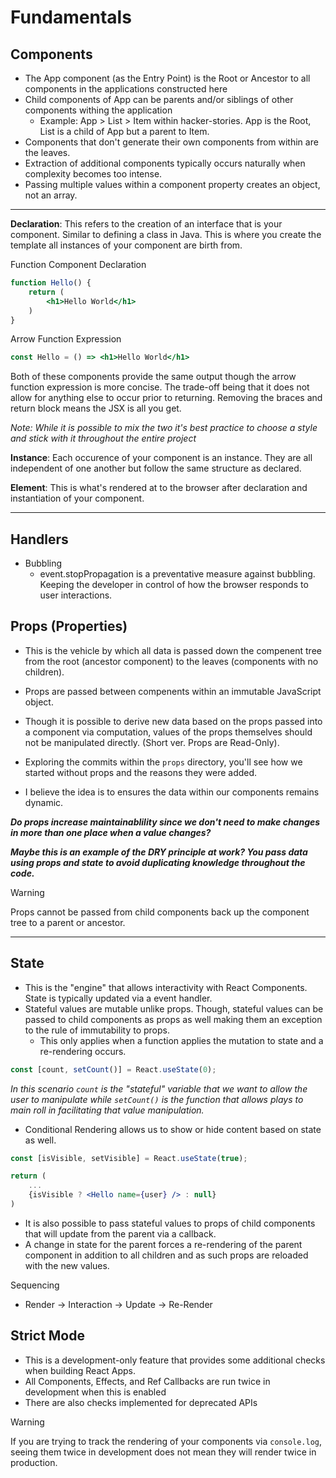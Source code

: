 # Fundamentals

## Components

* The App component (as the Entry Point) is the Root or Ancestor to all components in the applications constructed here
* Child components of App can be parents and/or siblings of other components withing the application
    * Example: App > List > Item within hacker-stories. App is the Root, List is a child of App but a parent to Item.
* Components that don't generate their own components from within are the leaves. 
* Extraction of additional components typically occurs naturally when complexity becomes too intense.
* Passing multiple values within a component property creates an object, not an array.
---

**Declaration**: This refers to the creation of an interface that is your component. Similar to defining a class in Java. This is where you create the template all instances of your component are birth from. 

Function Component Declaration

```jsx 
function Hello() { 
    return (
        <h1>Hello World</h1>
    )
}
```


Arrow Function Expression

```jsx
const Hello = () => <h1>Hello World</h1>
```
Both of these components provide the same output though the arrow function expression is more concise. 
The trade-off being that it does not allow for anything else to occur prior to returning. 
Removing the braces and return block means the JSX is all you get. 

*Note: While it is possible to mix the two it's best practice to choose a style and stick with it throughout the entire project*
            
**Instance**: Each occurence of your component is an instance. They are all independent of one another but follow the same structure as declared. 

**Element**: This is what's rendered at to the browser after declaration and instantiation of your component. 

---
## Handlers
* Bubbling
    * event.stopPropagation is a preventative measure against bubbling. Keeping the developer in control of how the browser responds to user interactions. 

## Props (Properties)
- This is the vehicle by which all data is passed down the compenent tree from the root (ancestor component) to the leaves (components with no children).
- Props are passed between compenents within an immutable JavaScript object.
- Though it is possible to derive new data based on the props passed into a component via computation, values of the props themselves should not be manipulated directly. (Short ver. Props are Read-Only).

- Exploring the commits within the `props` directory, you'll see how we started without props and the reasons they were added. 
- I believe the idea is to ensures the data within our components remains dynamic. 

***Do props increase maintainablility since we don't need to make changes in more than one place when a value changes?***

***Maybe this is an example of the DRY principle at work? You pass data using props and state to avoid duplicating knowledge throughout the code.***

> [!WARNING]
> Props cannot be passed from child components back up the component tree to a parent or ancestor.


---
## State
- This is the "engine" that allows interactivity with React Components. State is typically updated via a event handler.
- Stateful values are mutable unlike props. Though, stateful values can be passed to child components as props as well making them an exception to the rule of immutability to props. 
    - This only applies when a function applies the mutation to state and a re-rendering occurs. 
```jsx
const [count, setCount()] = React.useState(0);
```
*In this scenario `count` is the "stateful" variable that we want to allow the user to manipulate while `setCount()` is the function that allows plays to main roll in facilitating that value manipulation.*



- Conditional Rendering allows us to show or hide content based on state as well.
```jsx
const [isVisible, setVisible] = React.useState(true);

return (
    ...
    {isVisible ? <Hello name={user} /> : null}
)
```
- It is also possible to pass stateful values to props of child components that will update from the parent via a callback. 
- A change in state for the parent forces a re-rendering of the parent component in addition to all children and as such props are reloaded with the new values. 

Sequencing 
- Render &rarr; Interaction &rarr; Update &rarr; Re-Render

## Strict Mode
- This is a development-only feature that provides some additional checks when building React Apps. 
- All Components, Effects, and Ref Callbacks are run twice in development when this is enabled
- There are also checks implemented for deprecated APIs

> [!WARNING]
> If you are trying to track the rendering of your components via `console.log`, seeing them twice in development does not mean they will render twice in production.  